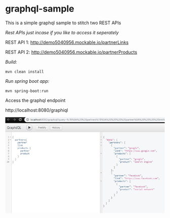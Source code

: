 # graphql-sample

This is a simple graphql sample to stitch two REST APIs 

*Rest APIs just incase if you like to access it seperately*

REST API 1: 
    http://demo5040956.mockable.io/partnerLinks
    
REST API 2: 
    http://demo5040956.mockable.io/partnerProducts

*Build:* 

    mvn clean install


*Run spring boot app:*

    mvn spring-boot:run

Access the graphql endpoint

http://localhost:8080/graphiql    


![Local graphql](https://github.com/nkumarclm/graphql-sample/blob/master/images/graphql-sample.JPG)

    
    
    
